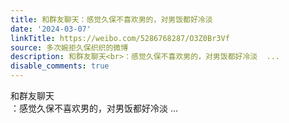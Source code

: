 ```yaml
---
title: 和群友聊天：感觉久保不喜欢男的，对男饭都好冷淡
date: '2024-03-07'
linkTitle: https://weibo.com/5286768287/O3Z0Br3Vf
source: 多次婉拒久保织织的微博
description: 和群友聊天<br>：感觉久保不喜欢男的，对男饭都好冷淡  ...
disable_comments: true
---
```

和群友聊天<br>：感觉久保不喜欢男的，对男饭都好冷淡  ...